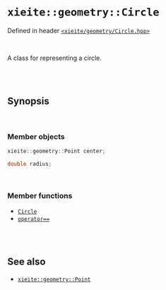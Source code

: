 # `xieite::geometry::Circle`
Defined in header [`<xieite/geometry/Circle.hpp>`](../../include/xieite/geometry/Circle.hpp)

<br/>

A class for representing a circle.

<br/><br/>

## Synopsis

<br/>

### Member objects
```cpp
xieite::geometry::Point center;
```
```cpp
double radius;
```

<br/>

### Member functions
- [`Circle`](../../docs/geometry/Circle/constructor.md)
- [`operator==`](../../docs/geometry/Circle/operatorEquals.md)

<br/><br/>

## See also
- [`xieite::geometry::Point`](../../docs/geometry/Point.md)

